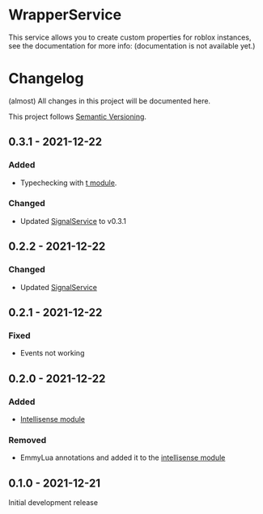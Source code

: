 # WrapperService

This service allows you to create custom properties for roblox instances, see the documentation for more info: (documentation is not available yet.)

# Changelog

(almost) All changes in this project will be documented here.

This project follows [Semantic Versioning](https://semver.org/spec/v2.0.0.html).

## 0.3.1 - 2021-12-22

### Added

- Typechecking with [t module](https://github.com/osyrisrblx/t).

### Changed

- Updated [SignalService](https://wally.run/package/zxibs/signalservice) to v0.3.1

## 0.2.2 - 2021-12-22

### Changed

- Updated [SignalService](https://wally.run/package/zxibs/signalservice)

## 0.2.1 - 2021-12-22

### Fixed

- Events not working

## 0.2.0 - 2021-12-22

### Added

- [Intellisense module](https://github.com/zxibs/WrapperService/blob/main/src/intellisense.lua)

### Removed

- EmmyLua annotations and added it to the [intellisense module](https://github.com/zxibs/WrapperService/blob/main/src/intellisense.lua)

## 0.1.0 - 2021-12-21

Initial development release
